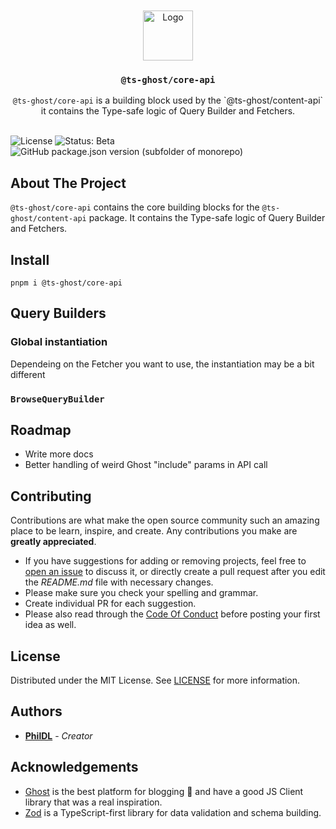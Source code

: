 <br/>
<br/>

<div align="center">
  <a href="https://github.com/PhilDL/ts-ghost">
    <img src="https://user-images.githubusercontent.com/4941205/221607740-28ce02cb-da96-4e34-a40d-8163bb7c668f.png" alt="Logo" width="auto" height="80">
  </a>

  <h3 align="center"><code>@ts-ghost/core-api</code></h3>

  <p align="center">
    <code>@ts-ghost/core-api</code> is a building block used by the `@ts-ghost/content-api` it contains the Type-safe logic of Query Builder and Fetchers.
    <br/>
    <br/>
  </p>
</div>

![License](https://img.shields.io/github/license/PhilDL/ts-ghost) <img src="https://img.shields.io/badge/status-beta-orange.svg" alt="Status: Beta" /> <img alt="GitHub package.json version (subfolder of monorepo)" src="https://img.shields.io/github/package-json/v/PhilDL/ts-ghost?filename=packages%2Fts-ghost-core-api%2Fpackage.json">

## About The Project

`@ts-ghost/core-api` contains the core building blocks for the `@ts-ghost/content-api` package. It contains the Type-safe logic of Query Builder and Fetchers.

## Install

```shell
pnpm i @ts-ghost/core-api
```

## Query Builders

### Global instantiation 

Dependeing on the Fetcher you want to use, the instantiation may be a bit different

### `BrowseQueryBuilder`



## Roadmap

- Write more docs
- Better handling of weird Ghost "include" params in API call

## Contributing

Contributions are what make the open source community such an amazing place to be learn, inspire, and create. Any contributions you make are **greatly appreciated**.
* If you have suggestions for adding or removing projects, feel free to [open an issue](https://github.com/PhilDL/ts-ghost/issues/new) to discuss it, or directly create a pull request after you edit the *README.md* file with necessary changes.
* Please make sure you check your spelling and grammar.
* Create individual PR for each suggestion.
* Please also read through the [Code Of Conduct](https://github.com/PhilDL/ts-ghost/blob/main/CODE_OF_CONDUCT.md) before posting your first idea as well.


## License

Distributed under the MIT License. See [LICENSE](https://github.com/PhilDL/ts-ghost/blob/main/LICENSE.md) for more information.

## Authors

* **[PhilDL](https://github.com/PhilDL)** - *Creator*

## Acknowledgements

* [Ghost](https://ghost.org/) is the best platform for blogging 💖 and have a good JS Client library that was a real inspiration.
* [Zod](https://github.com/colinhacks/zod) is a TypeScript-first library for data validation and schema building.

